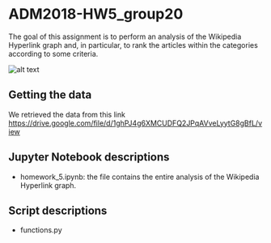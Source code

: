 # ADM2018-HW5_group20
The goal of this assignment is to perform an analysis of the Wikipedia Hyperlink graph and, in particular, to rank the articles within the categories according to some criteria.

![alt text](https://camo.githubusercontent.com/6a30b5d2d01c1921bc754dfd17fc2b183041d178/68747470733a2f2f63727970746f6272696566696e672e636f6d2f77702d636f6e74656e742f75706c6f6164732f323031382f30342f57696b6970656469612d616e642d526571756573742d4e6574776f726b2d656e61626c652d646f6e6f72732d746f2d646f6e6174652d696e2d63727970746f63757272656e63792e6a7067)

## Getting the data
We retrieved the data from this link https://drive.google.com/file/d/1ghPJ4g6XMCUDFQ2JPqAVveLyytG8gBfL/view

## Jupyter Notebook descriptions
*  	homework_5.ipynb: the file contains the entire analysis of the Wikipedia Hyperlink graph.

## Script descriptions
* 	functions.py


